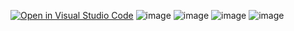 [![Open in Visual Studio Code](https://classroom.github.com/assets/open-in-vscode-c66648af7eb3fe8bc4f294546bfd86ef473780cde1dea487d3c4ff354943c9ae.svg)](https://classroom.github.com/online_ide?assignment_repo_id=8514150&assignment_repo_type=AssignmentRepo)
![image](https://user-images.githubusercontent.com/84986194/190467698-1f5001b1-ee9b-4336-9ec4-be37d712aae5.png)
![image](https://user-images.githubusercontent.com/84986194/190467751-1cf0c911-3e08-4414-961b-5412413c0e98.png)
![image](https://user-images.githubusercontent.com/84986194/190467803-8c64f9bb-ab79-4235-a809-b2da7241cfad.png)
![image](https://user-images.githubusercontent.com/84986194/190467855-ec9b1d36-d93d-4a17-8ac7-99d7335c493c.png)

